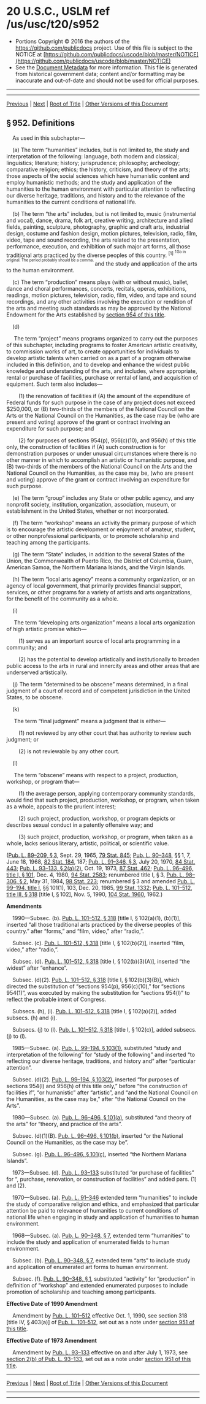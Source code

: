 ---
---

# 20 U.S.C., USLM ref /us/usc/t20/s952

* Portions Copyright © 2016 the authors of the https://github.com/publicdocs project.
  Use of this file is subject to the NOTICE at [https://github.com/publicdocs/uscode/blob/master/NOTICE](https://github.com/publicdocs/uscode/blob/master/NOTICE)
* See the [Document Metadata](././../../../../..//README.md) for more information.
  This file is generated from historical government data; content and/or formatting may be inaccurate and out-of-date and should not be used for official purposes.

----------
----------

[Previous](./../../../../..//us/usc/t20/ch26/schI/m__us_usc_t20_s951.md) | [Next](./../../../../..//us/usc/t20/ch26/schI/m__us_usc_t20_s953.md) | [Root of Title](./../../../../../) | [Other Versions of this Document](https://publicdocs.github.io/go/links?ns=uslm&ref=%2Fus%2Fusc%2Ft20%2Fs952)

## § 952. Definitions

    As used in this subchapter—

    (a) The term “humanities” includes, but is not limited to, the study and interpretation of the following: language, both modern and classical; linguistics; literature; history; jurisprudence; philosophy; archeology; comparative religion; ethics; the history, criticism, and theory of the arts; those aspects of the social sciences which have humanistic content and employ humanistic methods; and the study and application of the humanities to the human environment with particular attention to reflecting our diverse heritage, traditions, and history and to the relevance of the humanities to the current conditions of national life.

    (b) The term “the arts” includes, but is not limited to, music (instrumental and vocal), dance, drama, folk art, creative writing, architecture and allied fields, painting, sculpture, photography, graphic and craft arts, industrial design, costume and fashion design, motion pictures, television, radio, film, video, tape and sound recording, the arts related to the presentation, performance, execution, and exhibition of such major art forms, all those traditional arts practiced by the diverse peoples of this country. <sup>\[1\]</sup>  <sup><sup> 1 So in original. The period probably should be a comma. </sup></sup>  and the study and application of the arts to the human environment.

    (c) The term “production” means plays (with or without music), ballet, dance and choral performances, concerts, recitals, operas, exhibitions, readings, motion pictures, television, radio, film, video, and tape and sound recordings, and any other activities involving the execution or rendition of the arts and meeting such standards as may be approved by the National Endowment for the Arts established by [section 954 of this title][/us/usc/t20/s954].

    (d)

     The term “project” means programs organized to carry out the purposes of this subchapter, including programs to foster American artistic creativity, to commission works of art, to create opportunities for individuals to develop artistic talents when carried on as a part of a program otherwise included in this definition, and to develop and enhance the widest public knowledge and understanding of the arts, and includes, where appropriate, rental or purchase of facilities, purchase or rental of land, and acquisition of equipment. Such term also includes—

        (1) the renovation of facilities if (A) the amount of the expenditure of Federal funds for such purpose in the case of any project does not exceed $250,000, or (B) two-thirds of the members of the National Council on the Arts or the National Council on the Humanities, as the case may be (who are present and voting) approve of the grant or contract involving an expenditure for such purpose; and

        (2) for purposes of sections 954(p), 956(c)(10), and 956(h) of this title only, the construction of facilities if (A) such construction is for demonstration purposes or under unusual circumstances where there is no other manner in which to accomplish an artistic or humanistic purpose, and (B) two-thirds of the members of the National Council on the Arts and the National Council on the Humanities, as the case may be, (who are present and voting) approve of the grant or contract involving an expenditure for such purpose.

    (e) The term “group” includes any State or other public agency, and any nonprofit society, institution, organization, association, museum, or establishment in the United States, whether or not incorporated.

    (f) The term “workshop” means an activity the primary purpose of which is to encourage the artistic development or enjoyment of amateur, student, or other nonprofessional participants, or to promote scholarship and teaching among the participants.

    (g) The term “State” includes, in addition to the several States of the Union, the Commonwealth of Puerto Rico, the District of Columbia, Guam, American Samoa, the Northern Mariana Islands, and the Virgin Islands.

    (h) The term “local arts agency” means a community organization, or an agency of local government, that primarily provides financial support, services, or other programs for a variety of artists and arts organizations, for the benefit of the community as a whole.

    (i)

     The term “developing arts organization” means a local arts organization of high artistic promise which—

        (1) serves as an important source of local arts programming in a community; and

        (2) has the potential to develop artistically and institutionally to broaden public access to the arts in rural and innercity areas and other areas that are underserved artistically.

    (j) The term “determined to be obscene” means determined, in a final judgment of a court of record and of competent jurisdiction in the United States, to be obscene.

    (k)

     The term “final judgment” means a judgment that is either—

        (1) not reviewed by any other court that has authority to review such judgment; or

        (2) is not reviewable by any other court.

    (l)

     The term “obscene” means with respect to a project, production, workshop, or program that—

        (1) the average person, applying contemporary community standards, would find that such project, production, workshop, or program, when taken as a whole, appeals to the prurient interest;

        (2) such project, production, workshop, or program depicts or describes sexual conduct in a patently offensive way; and

        (3) such project, production, workshop, or program, when taken as a whole, lacks serious literary, artistic, political, or scientific value.

([Pub. L. 89–209, § 3][/us/pl/89/209/s3], Sept. 29, 1965, [79 Stat. 845][/us/stat/79/845]; [Pub. L. 90–348][/us/pl/90/348], §§ 1, 7, June 18, 1968, [82 Stat. 184][/us/stat/82/184], 187; [Pub. L. 91–346, § 3][/us/pl/91/346/s3], July 20, 1970, [84 Stat. 443][/us/stat/84/443]; [Pub. L. 93–133, § 2(a)(2)][/us/pl/93/133/s2/a/2], Oct. 19, 1973, [87 Stat. 462][/us/stat/87/462]; [Pub. L. 96–496, title I, § 101][/us/pl/96/496/s101], Dec. 4, 1980, [94 Stat. 2583][/us/stat/94/2583]; renumbered title I, § 3, [Pub. L. 98–306, § 2][/us/pl/98/306/s2], May 31, 1984, [98 Stat. 223][/us/stat/98/223]; renumbered § 3 and amended [Pub. L. 99–194, title I][/us/pl/99/194], §§ 101(1), 103, Dec. 20, 1985, [99 Stat. 1332][/us/stat/99/1332]; [Pub. L. 101–512, title III, § 318][/us/pl/101/512/s318] \[title I, § 102\], Nov. 5, 1990, [104 Stat. 1960][/us/stat/104/1960], 1962.)

 __Amendments__ 

    1990—Subsec. (b). [Pub. L. 101–512, § 318][/us/pl/101/512/s318] \[title I, § 102(a)(1), (b)(1)\], inserted “all those traditional arts practiced by the diverse peoples of this country.” after “forms,” and “film, video,” after “radio,”.

    Subsec. (c). [Pub. L. 101–512, § 318][/us/pl/101/512/s318] \[title I, § 102(b)(2)\], inserted “film, video,” after “radio,”.

    Subsec. (d). [Pub. L. 101–512, § 318][/us/pl/101/512/s318] \[title I, § 102(b)(3)(A)\], inserted “the widest” after “enhance”.

    Subsec. (d)(2). [Pub. L. 101–512, § 318][/us/pl/101/512/s318] \[title I, § 102(b)(3)(B)\], which directed the substitution of “sections 954(p), 956(c)(10),” for “sections 954(1)”, was executed by making the substitution for “sections 954(l)” to reflect the probable intent of Congress.

    Subsecs. (h), (i). [Pub. L. 101–512, § 318][/us/pl/101/512/s318] \[title I, § 102(a)(2)\], added subsecs. (h) and (i).

    Subsecs. (j) to (l). [Pub. L. 101–512, § 318][/us/pl/101/512/s318] \[title I, § 102(c)\], added subsecs. (j) to (l).

    1985—Subsec. (a). [Pub. L. 99–194, § 103(1)][/us/pl/99/194/s103/1], substituted “study and interpretation of the following” for “study of the following” and inserted “to reflecting our diverse heritage, traditions, and history and” after “particular attention”.

    Subsec. (d)(2). [Pub. L. 99–194, § 103(2)][/us/pl/99/194/s103/2], inserted “for purposes of sections 954(l) and 956(h) of this title only,” before “the construction of facilities if”, “or humanistic” after “artistic”, and “and the National Council on the Humanities, as the case may be,” after “the National Council on the Arts”.

    1980—Subsec. (a). [Pub. L. 96–496, § 101(a)][/us/pl/96/496/s101/a], substituted “and theory of the arts” for “theory, and practice of the arts”.

    Subsec. (d)(1)(B). [Pub. L. 96–496, § 101(b)][/us/pl/96/496/s101/b], inserted “or the National Council on the Humanities, as the case may be”.

    Subsec. (g). [Pub. L. 96–496, § 101(c)][/us/pl/96/496/s101/c], inserted “the Northern Mariana Islands”.

    1973—Subsec. (d). [Pub. L. 93–133][/us/pl/93/133] substituted “or purchase of facilities” for “, purchase, renovation, or construction of facilities” and added pars. (1) and (2).

    1970—Subsec. (a). [Pub. L. 91–346][/us/pl/91/346] extended term “humanities” to include the study of comparative religion and ethics, and emphasized that particular attention be paid to relevance of humanities to current conditions of national life when engaging in study and application of humanities to human environment.

    1968—Subsec. (a). [Pub. L. 90–348, § 7][/us/pl/90/348/s7], extended term “humanities” to include the study and application of enumerated fields to human environment.

    Subsec. (b). [Pub. L. 90–348, § 7][/us/pl/90/348/s7], extended term “arts” to include study and application of enumerated art forms to human environment.

    Subsec. (f). [Pub. L. 90–348, § 1][/us/pl/90/348/s1], substituted “activity” for “production” in definition of “workshop” and extended enumerated purposes to include promotion of scholarship and teaching among participants.

 __Effective Date of 1990 Amendment__ 

    Amendment by [Pub. L. 101–512][/us/pl/101/512] effective Oct. 1, 1990, see section 318 \[title IV, § 403(a)\] of [Pub. L. 101–512][/us/pl/101/512], set out as a note under [section 951 of this title][/us/usc/t20/s951].

 __Effective Date of 1973 Amendment__ 

    Amendment by [Pub. L. 93–133][/us/pl/93/133] effective on and after July 1, 1973, see [section 2(b) of Pub. L. 93–133][/us/pl/93/133/s2/b], set out as a note under [section 951 of this title][/us/usc/t20/s951].

----------

[Previous](./../../../../..//us/usc/t20/ch26/schI/m__us_usc_t20_s951.md) | [Next](./../../../../..//us/usc/t20/ch26/schI/m__us_usc_t20_s953.md) | [Root of Title](./../../../../../) | [Other Versions of this Document](https://publicdocs.github.io/go/links?ns=uslm&ref=%2Fus%2Fusc%2Ft20%2Fs952)

----------
----------

[/us/usc/t20/s954]: https://publicdocs.github.io/go/links?ns=uslm&ref=%2Fus%2Fusc%2Ft20%2Fs954
[/us/pl/89/209/s3]: https://publicdocs.github.io/go/links?ns=uslm&ref=%2Fus%2Fpl%2F89%2F209%2Fs3
[/us/stat/79/845]: https://publicdocs.github.io/go/links?ns=uslm&ref=%2Fus%2Fstat%2F79%2F845
[/us/pl/90/348]: https://publicdocs.github.io/go/links?ns=uslm&ref=%2Fus%2Fpl%2F90%2F348
[/us/stat/82/184]: https://publicdocs.github.io/go/links?ns=uslm&ref=%2Fus%2Fstat%2F82%2F184
[/us/pl/91/346/s3]: https://publicdocs.github.io/go/links?ns=uslm&ref=%2Fus%2Fpl%2F91%2F346%2Fs3
[/us/stat/84/443]: https://publicdocs.github.io/go/links?ns=uslm&ref=%2Fus%2Fstat%2F84%2F443
[/us/pl/93/133/s2/a/2]: https://publicdocs.github.io/go/links?ns=uslm&ref=%2Fus%2Fpl%2F93%2F133%2Fs2%2Fa%2F2
[/us/stat/87/462]: https://publicdocs.github.io/go/links?ns=uslm&ref=%2Fus%2Fstat%2F87%2F462
[/us/pl/96/496/s101]: https://publicdocs.github.io/go/links?ns=uslm&ref=%2Fus%2Fpl%2F96%2F496%2Fs101
[/us/stat/94/2583]: https://publicdocs.github.io/go/links?ns=uslm&ref=%2Fus%2Fstat%2F94%2F2583
[/us/pl/98/306/s2]: https://publicdocs.github.io/go/links?ns=uslm&ref=%2Fus%2Fpl%2F98%2F306%2Fs2
[/us/stat/98/223]: https://publicdocs.github.io/go/links?ns=uslm&ref=%2Fus%2Fstat%2F98%2F223
[/us/pl/99/194]: https://publicdocs.github.io/go/links?ns=uslm&ref=%2Fus%2Fpl%2F99%2F194
[/us/stat/99/1332]: https://publicdocs.github.io/go/links?ns=uslm&ref=%2Fus%2Fstat%2F99%2F1332
[/us/pl/101/512/s318]: https://publicdocs.github.io/go/links?ns=uslm&ref=%2Fus%2Fpl%2F101%2F512%2Fs318
[/us/stat/104/1960]: https://publicdocs.github.io/go/links?ns=uslm&ref=%2Fus%2Fstat%2F104%2F1960
[/us/pl/101/512/s318]: https://publicdocs.github.io/go/links?ns=uslm&ref=%2Fus%2Fpl%2F101%2F512%2Fs318
[/us/pl/101/512/s318]: https://publicdocs.github.io/go/links?ns=uslm&ref=%2Fus%2Fpl%2F101%2F512%2Fs318
[/us/pl/101/512/s318]: https://publicdocs.github.io/go/links?ns=uslm&ref=%2Fus%2Fpl%2F101%2F512%2Fs318
[/us/pl/101/512/s318]: https://publicdocs.github.io/go/links?ns=uslm&ref=%2Fus%2Fpl%2F101%2F512%2Fs318
[/us/pl/101/512/s318]: https://publicdocs.github.io/go/links?ns=uslm&ref=%2Fus%2Fpl%2F101%2F512%2Fs318
[/us/pl/101/512/s318]: https://publicdocs.github.io/go/links?ns=uslm&ref=%2Fus%2Fpl%2F101%2F512%2Fs318
[/us/pl/99/194/s103/1]: https://publicdocs.github.io/go/links?ns=uslm&ref=%2Fus%2Fpl%2F99%2F194%2Fs103%2F1
[/us/pl/99/194/s103/2]: https://publicdocs.github.io/go/links?ns=uslm&ref=%2Fus%2Fpl%2F99%2F194%2Fs103%2F2
[/us/pl/96/496/s101/a]: https://publicdocs.github.io/go/links?ns=uslm&ref=%2Fus%2Fpl%2F96%2F496%2Fs101%2Fa
[/us/pl/96/496/s101/b]: https://publicdocs.github.io/go/links?ns=uslm&ref=%2Fus%2Fpl%2F96%2F496%2Fs101%2Fb
[/us/pl/96/496/s101/c]: https://publicdocs.github.io/go/links?ns=uslm&ref=%2Fus%2Fpl%2F96%2F496%2Fs101%2Fc
[/us/pl/93/133]: https://publicdocs.github.io/go/links?ns=uslm&ref=%2Fus%2Fpl%2F93%2F133
[/us/pl/91/346]: https://publicdocs.github.io/go/links?ns=uslm&ref=%2Fus%2Fpl%2F91%2F346
[/us/pl/90/348/s7]: https://publicdocs.github.io/go/links?ns=uslm&ref=%2Fus%2Fpl%2F90%2F348%2Fs7
[/us/pl/90/348/s7]: https://publicdocs.github.io/go/links?ns=uslm&ref=%2Fus%2Fpl%2F90%2F348%2Fs7
[/us/pl/90/348/s1]: https://publicdocs.github.io/go/links?ns=uslm&ref=%2Fus%2Fpl%2F90%2F348%2Fs1
[/us/pl/101/512]: https://publicdocs.github.io/go/links?ns=uslm&ref=%2Fus%2Fpl%2F101%2F512
[/us/pl/101/512]: https://publicdocs.github.io/go/links?ns=uslm&ref=%2Fus%2Fpl%2F101%2F512
[/us/usc/t20/s951]: https://publicdocs.github.io/go/links?ns=uslm&ref=%2Fus%2Fusc%2Ft20%2Fs951
[/us/pl/93/133]: https://publicdocs.github.io/go/links?ns=uslm&ref=%2Fus%2Fpl%2F93%2F133
[/us/pl/93/133/s2/b]: https://publicdocs.github.io/go/links?ns=uslm&ref=%2Fus%2Fpl%2F93%2F133%2Fs2%2Fb
[/us/usc/t20/s951]: https://publicdocs.github.io/go/links?ns=uslm&ref=%2Fus%2Fusc%2Ft20%2Fs951


